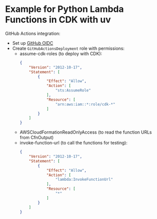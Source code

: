 # Example for Python Lambda Functions in CDK with uv

GitHub Actions integration:

- Set up [GitHub OIDC](https://docs.github.com/en/actions/security-for-github-actions/security-hardening-your-deployments/configuring-openid-connect-in-amazon-web-services)
- Create `GitHubActionsDeployment` role with permissions:
  - assume-cdk-roles (to deploy with CDK):
    ```json
    {
        "Version": "2012-10-17",
        "Statement": [
            {
                "Effect": "Allow",
                "Action": [
                    "sts:AssumeRole"
                ],
                "Resource": [
                    "arn:aws:iam::*:role/cdk-*"
                ]
            }
        ]
    }
    ```
  - AWSCloudFormationReadOnlyAccess (to read the function URLs from CfnOutput)
  - invoke-function-url (to call the functions for testing):
    ```json
    {
        "Version": "2012-10-17",
        "Statement": [
            {
                "Effect": "Allow",
                "Action": [
                    "lambda:InvokeFunctionUrl"
                ],
                "Resource": [
                    "*"
                ]
            }
        ]
    }
    ```